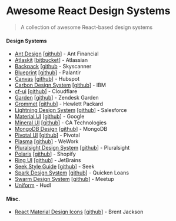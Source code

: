 # Awesome React Design Systems

> A collection of awesome React-based design systems

#### Design Systems

- [Ant Design](https://ant.design/) [[github](https://github.com/ant-design/ant-design/)] - Ant Financial
- [Atlaskit](http://atlaskit.atlassian.com/) [[bitbucket](https://bitbucket.org/atlassian/atlaskit-mk-2)] - Atlassian
- [Backpack](https://backpack.github.io/) [[github](https://github.com/Skyscanner/backpack) - Skyscanner
- [Blueprint](http://blueprintjs.com/) [[github](https://github.com/palantir/blueprint)] - Palantir
- [Canvas](https://canvas.hubspot.com/) [[github](https://github.com/HubSpot/canvas)] - Hubspot
- [Carbon Design System](http://carbondesignsystem.com/) [[github](https://github.com/carbon-design-system/carbon-components)] - IBM
- [cf-ui](https://cloudflare.github.io/cf-ui/) [[github](https://github.com/cloudflare/cf-ui)] - Cloudflare
- [Garden](https://garden.zendesk.com/react-components/) [[github](https://github.com/zendeskgarden/react-components)] - Zendesk Garden
- [Grommet](http://grommet.io/) [[github](https://github.com/grommet/grommet)] - Hewlett Packard
- [Lightning Design System](https://react.lightningdesignsystem.com/) [[github](https://github.com/salesforce/design-system-react)] - Salesforce
- [Material UI](https://www.material-ui.com/#/) [[github](https://github.com/mui-org/material-ui)] - Google
- [Mineral UI](https://mineral-ui.com/) [[github](https://github.com/mineral-ui/mineral-ui)] - CA Technologies
- [MongoDB Design](http://mongodb.design/#/) [[github](https://github.com/mongodb/design)] - MongoDB
- [Pivotal UI](https://styleguide.pivotal.io/) [[github](https://github.com/pivotal-cf/pivotal-ui)] - Pivotal
- [Plasma](http://plasma.guide/) [[github](https://github.com/wework/plasma)] - WeWork
- [Pluralsight Design System](https://design-system.pluralsight.com/) [[github](https://github.com/pluralsight/design-system)] - Pluralsight
- [Polaris](https://polaris.shopify.com/) [[github](https://github.com/Shopify/polaris)] - Shopify
- [Ring UI](http://www.jetbrains.org/ring-ui/index.html) [[github](https://github.com/JetBrains/ring-ui)] - JetBrains
- [Seek Style Guide](https://seek-oss.github.io/seek-style-guide/) [[github](https://github.com/seek-oss/seek-style-guide)] - Seek
- [Spark Design System](https://sparkdesignsystem.com/) [[github](https://github.com/sparkdesignsystem/spark-design-system)] - Quicken Loans
- [Swarm Design System](https://meetup.github.io/swarm-design-system/) [[github](https://github.com/meetup/swarm-design-system)] - Meetup
- [Uniform](http://uniform.hudl.com/) - Hudl

#### Misc.

- [React Material Design Icons](https://jxnblk.com/rmdi/) [[github](https://github.com/jxnblk/rmdi)] - Brent Jackson

